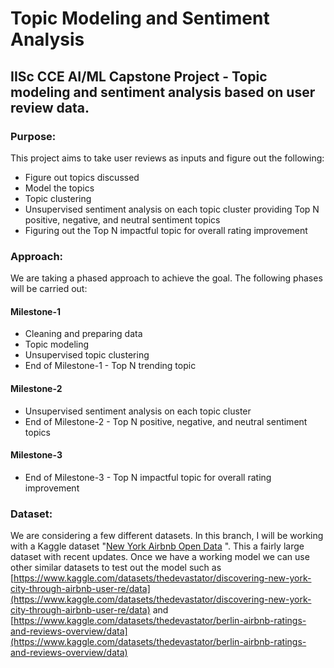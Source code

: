 # Topic Modeling and Sentiment Analysis
## IISc CCE AI/ML Capstone Project - Topic modeling and sentiment analysis based on user review data.

### Purpose: 
This project aims to take user reviews as inputs and figure out the following:
* Figure out topics discussed
* Model the topics
* Topic clustering
* Unsupervised sentiment analysis on each topic cluster providing Top N positive, negative, and neutral sentiment topics
* Figuring out the Top N impactful topic for overall rating improvement

### Approach:
We are taking a phased approach to achieve the goal. The following phases will be carried out:

#### Milestone-1
* Cleaning and preparing data
* Topic modeling
* Unsupervised topic clustering
* End of Milestone-1 - Top N trending topic

#### Milestone-2
* Unsupervised sentiment analysis on each topic cluster
* End of Milestone-2 - Top N positive, negative, and neutral sentiment topics

#### Milestone-3
* End of Milestone-3 - Top N impactful topic for overall rating improvement

### Dataset:
We are considering a few different datasets. In this branch, I will be working with a Kaggle dataset "[New York Airbnb Open Data](https://www.kaggle.com/datasets/rhonarosecortez/new-york-airbnb-open-data/data) ". This a fairly large dataset with recent updates. Once we have a working model we can use other similar datasets to test out the model such as [https://www.kaggle.com/datasets/thedevastator/discovering-new-york-city-through-airbnb-user-re/data](https://www.kaggle.com/datasets/thedevastator/discovering-new-york-city-through-airbnb-user-re/data) and [https://www.kaggle.com/datasets/thedevastator/berlin-airbnb-ratings-and-reviews-overview/data](https://www.kaggle.com/datasets/thedevastator/berlin-airbnb-ratings-and-reviews-overview/data)
